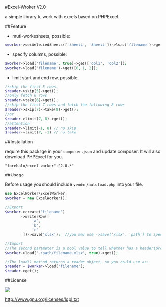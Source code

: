 #Excel-Wroker V2.0

a simple library to work with excels based on PHPExcel.

##Feature

- muti-workesheets, possible:

```php
$worker->setSelectedSheets(['Sheet1', 'Sheet2'])->load('filename')->get();
```

- specify columns, possible: 

```php
$worker->load('filename', true)->get(['col1', 'col2']);
$worker->load('filename')->get([0, 1, 2]);
```

- limit start and end row, possible:

```php
//skip the first 5 rows.
$reader->skip(5)->get();
//only fetch 6 rows
$reader->take(6)->get();
//skip the first 7 rows and fetch the following 8 rows
$reader->skip(7)->take(8)->get();
//or
$reader->limit(7, 8)->get();
//attention
$reader->limit(-1, 8) // no skip
$reader->limit(7, -1) // no take
```


##Installation

require this package in your `composer.json` and update composer. It will also download PHPExcel for you.

	"forehalo/excel-worker":"2.0.*"

##Usage

Before usage you should include `vendor/autoload.php` into your file.

```php
use ExcelWorker\ExcelWorker;
$worker = new ExcelWorker();

//Export
$worker->create('filename')
	   ->writerRow([
			'a',
			'b',
			'c'
		])->save('xlsx');  //you may use ->save('xlsx', 'path') to specify the storage path.

//Import
//The second parameter is a bool value to tell whether has a header(probably the first row), default is false.
$worker->load('./path/filename.xlsx', true)->get();

//The load() method returns a reader object, so you could use as:
$reader = $worker->load('filename');
$reader->get();
```

##License

![](http://i.imgur.com/8ZtPnc7.png)

http://www.gnu.org/licenses/lgpl.txt
